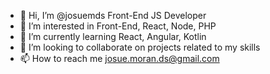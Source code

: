 - 👋 Hi, I’m @josuemds Front-End JS Developer
- 👀 I’m interested in Front-End, React, Node, PHP
- 🌱 I’m currently learning React, Angular, Kotlin
- 💞️ I’m looking to collaborate on projects related to my skills
- 📫 How to reach me josue.moran.ds@gmail.com

<!---
josuemds/josuemds is a ✨ special ✨ repository because its `README.md` (this file) appears on your GitHub profile.
You can click the Preview link to take a look at your changes.
--->
